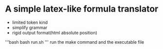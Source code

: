 # A simple latex-like formula translator
+ limited token kind
+ simplify grammar
+ rigid output format(html absolute position)

'''bash
bash run.sh
'''
run the make command and the executable file
